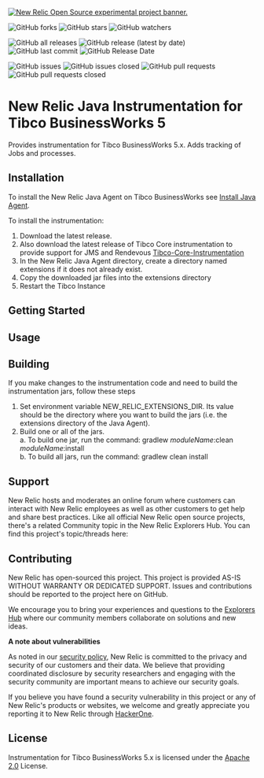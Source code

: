 <a href="https://opensource.newrelic.com/oss-category/#new-relic-experimental"><picture><source media="(prefers-color-scheme: dark)" srcset="https://github.com/newrelic/opensource-website/raw/main/src/images/categories/dark/Experimental.png"><source media="(prefers-color-scheme: light)" srcset="https://github.com/newrelic/opensource-website/raw/main/src/images/categories/Experimental.png"><img alt="New Relic Open Source experimental project banner." src="https://github.com/newrelic/opensource-website/raw/main/src/images/categories/Experimental.png"></picture></a>

![GitHub forks](https://img.shields.io/github/forks/newrelic-experimental/newrelic-java-tibco-bw5?style=social)
![GitHub stars](https://img.shields.io/github/stars/newrelic-experimental/newrelic-java-tibco-bw5?style=social)
![GitHub watchers](https://img.shields.io/github/watchers/newrelic-experimental/newrelic-java-tibco-bw5?style=social)

![GitHub all releases](https://img.shields.io/github/downloads/newrelic-experimental/newrelic-java-tibco-bw5/total)
![GitHub release (latest by date)](https://img.shields.io/github/v/release/newrelic-experimental/newrelic-java-tibco-bw5)
![GitHub last commit](https://img.shields.io/github/last-commit/newrelic-experimental/newrelic-java-tibco-bw5)
![GitHub Release Date](https://img.shields.io/github/release-date/newrelic-experimental/newrelic-java-tibco-bw5)


![GitHub issues](https://img.shields.io/github/issues/newrelic-experimental/newrelic-java-tibco-bw5)
![GitHub issues closed](https://img.shields.io/github/issues-closed/newrelic-experimental/newrelic-java-tibco-bw5)
![GitHub pull requests](https://img.shields.io/github/issues-pr/newrelic-experimental/newrelic-java-tibco-bw5)
![GitHub pull requests closed](https://img.shields.io/github/issues-pr-closed/newrelic-experimental/newrelic-java-tibco-bw5)

# New Relic Java Instrumentation for Tibco BusinessWorks 5

Provides instrumentation for Tibco BusinessWorks 5.x.  Adds tracking of Jobs and processes.

## Installation

To install the New Relic Java Agent on Tibco BusinessWorks see [Install Java Agent](./Install-Java-Agent.md).  
    
To install the instrumentation:
1. Download the latest release.    
2. Also download the latest release of Tibco Core instrumentation to provide support for JMS and Rendevous [Tibco-Core-Instrumentation](https://github.com/newrelic-experimental/newrelic-java-tibco-core)
3. In the New Relic Java Agent directory, create a directory named extensions if it does not already exist.
4. Copy the downloaded jar files into the extensions directory
5. Restart the Tibco Instance

## Getting Started

## Usage

## Building
If you make changes to the instrumentation code and need to build the instrumentation jars, follow these steps
1. Set environment variable NEW_RELIC_EXTENSIONS_DIR.  Its value should be the directory where you want to build the jars (i.e. the extensions directory of the Java Agent).   
2. Build one or all of the jars.   
  a. To build one jar, run the command:  gradlew _moduleName_:clean  _moduleName_:install    
  b. To build all jars, run the command: gradlew clean install

## Support

New Relic hosts and moderates an online forum where customers can interact with New Relic employees as well as other customers to get help and share best practices. Like all official New Relic open source projects, there's a related Community topic in the New Relic Explorers Hub. You can find this project's topic/threads here:

## Contributing
New Relic has open-sourced this project. This project is provided AS-IS WITHOUT WARRANTY OR DEDICATED SUPPORT. Issues and contributions should be reported to the project here on GitHub.

We encourage you to bring your experiences and questions to the [Explorers Hub](https://discuss.newrelic.com) where our community members collaborate on solutions and new ideas.

**A note about vulnerabilities**

As noted in our [security policy](../../security/policy), New Relic is committed to the privacy and security of our customers and their data. We believe that providing coordinated disclosure by security researchers and engaging with the security community are important means to achieve our security goals.

If you believe you have found a security vulnerability in this project or any of New Relic's products or websites, we welcome and greatly appreciate you reporting it to New Relic through [HackerOne](https://hackerone.com/newrelic).


## License
Instrumentation for Tibco BusinessWorks 5.x is licensed under the [Apache 2.0](http://apache.org/licenses/LICENSE-2.0.txt) License.
